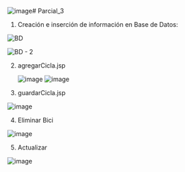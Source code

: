 ![image](https://github.com/andres-gerena-itc/Parcial_lll/assets/162645405/a9721443-5397-40dd-97c7-80325ac99db1)# Parcial_3

1. Creación e inserción de información en Base de Datos:

![BD](https://github.com/andres-gerena-itc/Parcial_lll/assets/162645405/c0eb2a10-677b-4ca6-a9fb-f4336cb1c44e)

![BD - 2](https://github.com/andres-gerena-itc/Parcial_lll/assets/162645405/0cd7dba2-06ef-4089-a319-6a0ccb53e2c1)


2. agregarCicla.jsp

   ![image](https://github.com/andres-gerena-itc/Parcial_lll/assets/162645405/2cca1b37-e8a2-4db3-aa74-f6720b50f1c1)
   ![image](https://github.com/andres-gerena-itc/Parcial_lll/assets/162645405/dc02af9e-1471-436d-ac35-472f74e1ea6e)

3. guardarCicla.jsp

  ![image](https://github.com/andres-gerena-itc/Parcial_lll/assets/162645405/9ba73995-976e-4585-a154-e5059f85175b)

4. Eliminar Bici

  ![image](https://github.com/andres-gerena-itc/Parcial_lll/assets/162645405/e4b1c16a-1fbc-43da-92c3-7d0ec76957c1)

5. Actualizar

  ![image](https://github.com/andres-gerena-itc/Parcial_lll/assets/162645405/d1a3ee3e-051c-44d4-b602-2a62badbaaf0)









